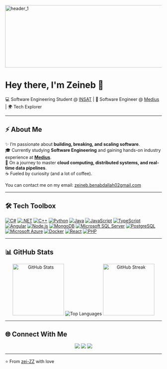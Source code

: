 
<img width="1000" height="200" alt="header_1" src="https://github.com/user-attachments/assets/24c7f6a3-f60a-4012-97ea-f53cf1f7a14a" />

# Hey there, I'm Zeineb 👋  

💻 Software Engineering Student @ [INSAT](https://insat.rnu.tn/) | 🚀 Software Engineer @ [Medius](https://www.medius.com) | 🌍 Tech Explorer  

---

## ⚡ About Me  
✨ I’m passionate about **building, breaking, and scaling software**.  
🎓 Currently studying **Software Engineering** and gaining hands-on industry experience at **[Medius](https://www.medius.com)**.  
🌱 On a journey to master **cloud computing, distributed systems, and real-time data pipelines**.  
☕ Fueled by curiosity (and a lot of coffee).  

You can contact me on my email:   <a href="mailto:zeineb.benabdallah02gmail.com">zeineb.benabdallah02gmail.com</a>

---

## 🛠 Tech Toolbox  
[![C#](https://img.shields.io/badge/-C%23-239120?logo=c-sharp&logoColor=fff)](https://github.com/inttter/md-badges#programming-language) 
[![.NET](https://img.shields.io/badge/-.NET-512BD4?logo=dotnet&logoColor=fff)](https://github.com/inttter/md-badges#framework) 
[![C++](https://img.shields.io/badge/C++-%2300599C.svg?logo=c%2B%2B&logoColor=white)](#)
[![Python](https://img.shields.io/badge/-Python-3776AB?logo=python&logoColor=fff)](https://github.com/inttter/md-badges#programming-language) 
[![Java](https://img.shields.io/badge/-Java-007396?logo=java&logoColor=fff)](https://github.com/inttter/md-badges#programming-language) 
[![JavaScript](https://img.shields.io/badge/-JavaScript-F7DF1E?logo=javascript&logoColor=000)](https://github.com/inttter/md-badges#programming-language) 
[![TypeScript](https://img.shields.io/badge/-TypeScript-3178C6?logo=typescript&logoColor=fff)](https://github.com/inttter/md-badges#programming-language) 
[![Angular](https://img.shields.io/badge/Angular-%23DD0031.svg?logo=angular&logoColor=white)](https://github.com/inttter/md-badges#framework) 
[![Node.js](https://img.shields.io/badge/-Node.js-339933?logo=node.js&logoColor=fff)](https://github.com/inttter/md-badges#framework) 
[![MongoDB](https://img.shields.io/badge/-MongoDB-47A248?logo=mongodb&logoColor=fff)](https://github.com/inttter/md-badges#database) 
[![Microsoft SQL Server](https://custom-icon-badges.demolab.com/badge/Microsoft%20SQL%20Server-CC2927?logo=mssqlserver-white&logoColor=white)](#)
[![PostgreSQL](https://img.shields.io/badge/-PostgreSQL-4169E1?logo=postgresql&logoColor=fff)](https://github.com/inttter/md-badges#database) 
[![Microsoft Azure](https://custom-icon-badges.demolab.com/badge/Microsoft%20Azure-0089D6?logo=msazure&logoColor=white)](#)
[![Docker](https://img.shields.io/badge/-Docker-2496ED?logo=docker&logoColor=fff)](https://github.com/inttter/md-badges#cloud-system) 
[![React](https://img.shields.io/badge/-React-61DAFB?logo=react&logoColor=000)](https://github.com/inttter/md-badges#framework)
[![PHP](https://img.shields.io/badge/php-%23777BB4.svg?&logo=php&logoColor=white)](#)

---

## 📊 GitHub Stats  
<p align="center">
  <img src="https://github-readme-stats.vercel.app/api?username=zei-ZZ&show_icons=true&theme=tokyonight" alt="GitHub Stats" height="165"/>
  <img src="https://github-readme-stats.vercel.app/api/top-langs/?username=zei-ZZ&layout=compact&theme=tokyonight" alt="Top Languages"/>
  <img src="https://github-readme-streak-stats.herokuapp.com/?user=zei-ZZ&theme=tokyonight" alt="GitHub Streak" height="165"/>
</p>  


---

## 🌐 Connect With Me  
<p align="center">
  <a href="https://linkedin.com/in/zeineb-benabdallah"><img src="https://img.shields.io/badge/LinkedIn-%230A66C2.svg?logo=linkedin&logoColor=white" /></a>
  <a href="mailto:zeineb.benabdallah02gmail.com"><img src="https://img.shields.io/badge/Email-D14836?logo=gmail&logoColor=white" /></a>
  <a href="https://github.com/zei-ZZ"><img src="https://img.shields.io/badge/GitHub-181717?logo=github&logoColor=white" /></a>
</p>  

---

⭐️ From [zei-ZZ](https://github.com/zei-ZZ) with love 

